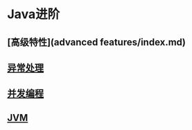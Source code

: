 # Java进阶

## [高级特性](advanced features/index.md)

## [异常处理](exception/index.md)

## [并发编程](concurrent/index.md)

## [JVM](jvm/index.md)

